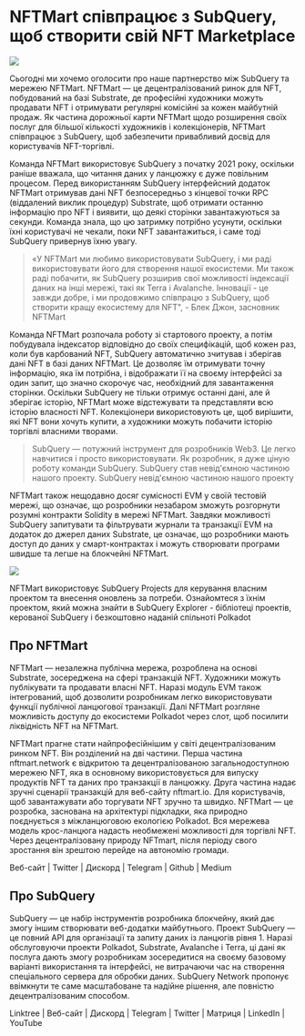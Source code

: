 # NFTMart співпрацює з SubQuery, щоб створити свій NFT Marketplace

![](https://miro.medium.com/max/1400/0*vB2_xu-7yCBfqX0Y)

Сьогодні ми хочемо оголосити про наше партнерство між SubQuery та мережею NFTMart. NFTMart — це децентралізований ринок для NFT, побудований на базі Substrate, де професійні художники можуть продавати NFT і отримувати регулярні комісійні за кожен майбутній продаж. Як частина дорожньої карти NFTMart щодо розширення своїх послуг для більшої кількості художників і колекціонерів, NFTMart співпрацює з SubQuery, щоб забезпечити привабливий досвід для користувачів NFT-торгівлі.

Команда NFTMart використовує SubQuery з початку 2021 року, оскільки раніше вважала, що читання даних у ланцюжку є дуже повільним процесом. Перед використанням SubQuery інтерфейсний додаток NFTMart отримував дані NFT безпосередньо з кінцевої точки RPC (віддалений виклик процедур) Substrate, щоб отримати останню інформацію про NFT і виявити, що деякі сторінки завантажуються за секунди. Команда знала, що цю затримку потрібно усунути, оскільки їхні користувачі не чекали, поки NFT завантажиться, і саме тоді SubQuery привернув їхню увагу.

> «У NFTMart ми любимо використовувати SubQuery, і ми раді використовувати його для створення нашої екосистеми. Ми також раді побачити, як SubQuery розширив свої можливості індексації даних на інші мережі, такі як Terra і Avalanche. Інновації - це завжди добре, і ми продовжимо співпрацю з SubQuery, щоб створити кращу екосистему для NFT", - Блек Джон, засновник NFTMart

Команда NFTMart розпочала роботу зі стартового проекту, а потім побудувала індексатор відповідно до своїх специфікацій, щоб кожен раз, коли був карбований NFT, SubQuery автоматично зчитував і зберігав дані NFT в базі даних NFTMart. Це дозволяє їм отримувати точну інформацію, яка їм потрібна, і відображати її на своєму інтерфейсі за один запит, що значно скорочує час, необхідний для завантаження сторінки. Оскільки SubQuery не тільки отримує останні дані, але й зберігає історію, NFTMart може відстежувати та представляти всю історію власності NFT. Колекціонери використовують це, щоб вирішити, які NFT вони хочуть купити, а художники можуть побачити історію торгівлі власними творами.

> SubQuery — потужний інструмент для розробників Web3. Це легко навчитися і просто використовувати. Як розробник, я дуже ціную роботу команди SubQuery. SubQuery став невід'ємною частиною нашого проекту. SubQuery невід'ємною частиною нашого проекту

NFTMart також нещодавно досяг сумісності EVM у своїй тестовій мережі, що означає, що розробники незабаром зможуть розгорнути розумні контракти Solidity в мережі NFTMart. Завдяки можливості SubQuery запитувати та фільтрувати журнали та транзакції EVM на додаток до джерел даних Substrate, це означає, що розробники мають доступ до даних у смарт-контрактах і можуть створювати програми швидше та легше на блокчейні NFTMart.

![](https://miro.medium.com/max/1400/0*_7mYU-un7otKsBM3)

NFTMart використовує SubQuery Projects для керування власним проектом та внесення оновлень за потреби. Ознайомтеся з їхнім проектом, який можна знайти в SubQuery Explorer - бібліотеці проектів, керованої SubQuery і безкоштовно наданій спільноті Polkadot

## Про NFTMart

NFTMart — незалежна публічна мережа, розроблена на основі Substrate, зосереджена на сфері транзакцій NFT. Художники можуть публікувати та продавати власні NFT. Наразі модуль EVM також інтегрований, щоб дозволити розробникам легко використовувати функції публічної ланцюгової транзакції. Далі NFTMart розгляне можливість доступу до екосистеми Polkadot через слот, щоб посилити ліквідність NFT на NFTMart.

NFTMart прагне стати найпрофесійнішим у світі децентралізованим ринком NFT. Він розділений на дві частини. Перша частина nftmart.network є відкритою та децентралізованою загальнодоступною мережею NFT, яка в основному використовується для випуску продуктів NFT та даних про транзакції в ланцюжку. Друга частина надає зручні сценарії транзакцій для веб-сайту nftmart.io. Для користувачів, щоб завантажувати або торгувати NFT зручно та швидко. NFTMart — це розробка, заснована на архітектурі підкладки, яка природно поєднується з міжланцюговою екологією Polkadot. Вся мережева модель крос-ланцюга надасть необмежені можливості для торгівлі NFT. Через децентралізовану природу NFTmart, після періоду свого зростання він зрештою перейде на автономію громади.

Веб-сайт | Twitter | Дискорд | Telegram | Github | Medium

## Про SubQuery

SubQuery — це набір інструментів розробника блокчейну, який дає змогу іншим створювати веб-додатки майбутнього. Проект SubQuery — це повний API для організації та запиту даних із ланцюгів рівня 1. Наразі обслуговуючи проекти Polkadot, Substrate, Avalanche і Terra, ці дані як послуга дають змогу розробникам зосередитися на своєму базовому варіанті використання та інтерфейсі, не витрачаючи час на створення спеціального сервера для обробки даних. SubQuery Network пропонує ввімкнути те саме масштабоване та надійне рішення, але повністю децентралізованим способом.

Linktree | Веб-сайт | Дискорд | Telegram | Twitter | Матриця | LinkedIn | YouTube
